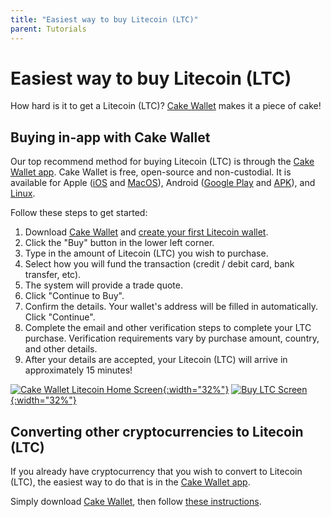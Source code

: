 ```yaml
---
title: "Easiest way to buy Litecoin (LTC)"
parent: Tutorials
---
```


# Easiest way to buy Litecoin (LTC)

How hard is it to get a Litecoin (LTC)? [Cake Wallet](https://cakewallet.com) makes it a piece of cake!

## Buying in-app with Cake Wallet

Our top recommend method for buying Litecoin (LTC) is through the [Cake Wallet app](https://cakewallet.com). Cake Wallet is free, open-source and non-custodial. It is available for Apple ([iOS](https://apps.apple.com/us/app/cake-wallet-for-xmr-monero/id1334702542) and [MacOS](https://apps.apple.com/us/app/cake-wallet-for-xmr-monero/id1334702542)), Android ([Google Play](https://play.google.com/store/apps/details?id=com.cakewallet.cake_wallet) and [APK](https://github.com/cake-tech/cake_wallet/releases)), and [Linux](https://github.com/cake-tech/cake_wallet/releases).

Follow these steps to get started:

1. Download [Cake Wallet](https://cakewallet.com) and [create your first Litecoin wallet](https://guides.cakewallet.com/docs/basic-features/create-first-wallet/).
2. Click the "Buy" button in the lower left corner.
3. Type in the amount of Litecoin (LTC) you wish to purchase.
4. Select how you will fund the transaction (credit / debit card, bank transfer, etc).
5. The system will provide a trade quote.
6. Click "Continue to Buy".
7. Confirm the details. Your wallet's address will be filled in automatically. Click "Continue".
8. Complete the email and other verification steps to complete your LTC purchase. Verification requirements vary by purchase amount, country, and other details.
10. After your details are accepted, your Litecoin (LTC) will arrive in approximately 15 minutes!

[![Cake Wallet Litecoin Home Screen](/images/LTC_HomeScreen.jpg){:width="32%"}](/images/LTC_HomeScreen.jpg)
[![Buy LTC Screen](/images/LTC_BuyScreen.jpg){:width="32%"}](/images/LTC_BuyScreen.jpg)

## Converting other cryptocurrencies to Litecoin (LTC)

If you already have cryptocurrency that you wish to convert to Litecoin (LTC), the easiest way to do that is in the [Cake Wallet app](https://cakewallet.com).

Simply download [Cake Wallet](https://cakewallet.com), then follow [these instructions](https://guides.cakewallet.com/docs/basic-features/exchange/).
